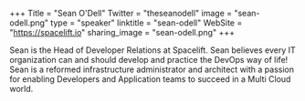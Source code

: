 +++
Title = "Sean O'Dell"
Twitter = "theseanodell"
image = "sean-odell.png"
type = "speaker"
linktitle = "sean-odell"
WebSite = "https://spacelift.io"
sharing_image = "sean-odell.png"
+++

Sean is the Head of Developer Relations at Spacelift. Sean believes every IT organization can and should develop and practice the DevOps way of life! Sean is a reformed infrastructure administrator and architect with a passion for enabling Developers and Application teams to succeed in a Multi Cloud world.
